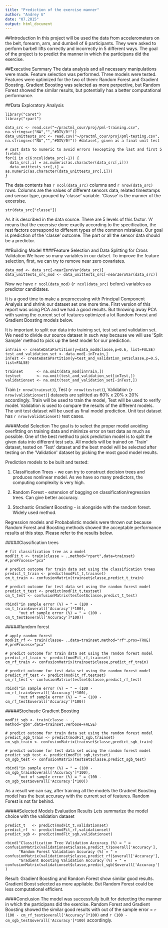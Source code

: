 ```yaml
---
title: "Prediction of the exercise manner"
author: "Andrey G"
date: "07.2015"
output: html_document
---
```


##Introduction
In this project will be used the data from accelerometers on the belt, forearm, arm, and dumbell of 6 participants. They were asked to perform barbell lifts correctly and incorrectly in 5 different ways.
The goal of the project is to predict the manner in which the participans did the exercise.

##Executive Summary
The data analysis and all necessary manipulations were made. Feature selection was performed. Three models were tested. Features were optimized for the two of them: Random Forest and Gradient Boosting. Gradient Boosting was selected as more perpective, but Random Forest showed the similar results, but potentially has a better computational performance.

##Data Exploratory Analysis
```{r, echo=FALSE, results='hold'}
library("caret")
library("rpart")
```

```{r, warning=FALSE}
data_src <- read.csv("~/practml_cour/proj/pml-training.csv", na.strings=c("NA","","#DIV/0!"))
data_unittests_src <- read.csv("~/practml_cour/proj/pml-testing.csv", na.strings=c("NA","","#DIV/0!")) #dataset, given as a final unit test 

# cast data to numeric to avoid errors (excepting the last and first 5 fields)
for(i in c(6:ncol(data_src)-1)) {
  data_src[,i] = as.numeric(as.character(data_src[,i]))
  data_unittests_src[,i] = as.numeric(as.character(data_unittests_src[,i]))
}
```
The data contents has `r ncol(data_src)` columns and `r nrow(data_src)` rows. Columns are the values of different sensors data, related timestamps and sensor type, grouped by 'classe' variable. 'Classe' is the manner of the excersise. 
```{r}
str(data_src["classe"])
```
As it is described in the data source. There are 5 levels of this factor. 'A' means that the excersise done exactly according to the specification, the rest factors correspond to different types of the common mistakes.
Our goal is prediction of the 'classe' outcome. The part or all the sensor data should be a predictor.

##Building Model
####Feature Selection and Data Splitting for Cross Validation 
We have so many variables in our datset. 
To improve the feature selection, first, we can try to remove near zero covariates.
```{r}
data_mod <- data_src[-nearZeroVar(data_src)]
data_unittests_src_mod <- data_unittests_src[-nearZeroVar(data_src)]
```
Now we have `r ncol(data_mod)` (`r ncol(data_src)` before) variables as predictor candidates.

It is a good time to make a preprocessing with Principal Component Analysis and shrink our dataset set one more time. First version of this report was using PCA and we had a good results. But throwing away PCA with saving the current set of features optimized a lot Random Forest and Gradient Boosting models below. 

It is important to split our data into training set, test set and validation set.
We need to divide our source dataset in such way because we will use 'Split Sample' method to pick up the best model for our prediction.
```{r}
inTrain <- createDataPartition(y=data_mod$classe,p=0.6, list=FALSE) 
test_and_validation_set <- data_mod[-inTrain,]
inTest <- createDataPartition(y=test_and_validation_set$classe,p=0.5, list=FALSE) 

trainset      <- na.omit(data_mod[inTrain,])
testset       <- na.omit(test_and_validation_set[inTest,])
validationset <- na.omit(test_and_validation_set[-inTest,])
```
Train (`r nrow(trainset)`), Test (`r nrow(testset)`), Validation (`r nrow(validationset)`) datasets are splitted as 60% x 20% x 20% accordingly.
Train will be used to train the model, Test will be used to verify model.
Validation is used to compare the results of the different models.
The unit test dataset will be used as final model prediction.
Unit test dataset has `r nrow(validationset)` test cases.

####Model Selection
The goal is to select the proper model avoiding overfitting on training data and minimize error on test data as much as possible.
One of the best method to pick prediction model is to split the given data into different test sets. All models will be trained on 'Train' dataset, tested on 'Test' dataset and the best model will be selected after testing on the 'Validation' dataset by picking the most good model results. 

Prediction models to be built and tested:

1. Classification Trees - we can try to construct decision trees and produces nonlinear model. As we have so many predictors, the computing complexity is very high.

2. Random Forest - extension of bagging on classification/regression trees. Can give better accuracy.

3. Stochastic Gradient Boosting - is alongside with the random forest. Widely used method.

Regression models and Probabalistic models were thrown out because Random Forest and Boosting methods showed the acceptable performance results at this step. Please refer to the results below. 

#####Classification trees
```{r}
# fit classification tree as a model
modFit_t <- train(classe ~ .,method="rpart",data=trainset) #,preProcess="pca"

# predict outcome for train data set using the classification trees
predict_t_train <- predict(modFit_t,trainset)
cm_t_train <- confusionMatrix(trainset$classe,predict_t_train)

# predict outcome for test data set using the random forest model
predict_t_test <- predict(modFit_t,testset)
cm_t_test <- confusionMatrix(testset$classe,predict_t_test)

rbind("in sample error (%) = " = (100 - cm_t_train$overall['Accuracy']*100),
      "out of sample error (%) = " = (100 - cm_t_test$overall['Accuracy']*100))
```

#####Random forest
```{r}
# apply random forest
modFit_rf <- train(classe~ .,data=trainset,method="rf",prox=TRUE) #,preProcess="pca" 

# predict outcome for train data set using the random forest model
predict_rf_train <- predict(modFit_rf,trainset)
cm_rf_train <- confusionMatrix(trainset$classe,predict_rf_train)

# predict outcome for test data set using the random forest model
predict_rf_test <- predict(modFit_rf,testset)
cm_rf_test <- confusionMatrix(testset$classe,predict_rf_test)

rbind("in sample error (%) = " = (100 - cm_rf_train$overall['Accuracy']*100),
      "out of sample error (%) = " = (100 - cm_rf_test$overall['Accuracy']*100))
```

#####Stochastic Gradient Boosting
```{r, warning=FALSE}
modFit_sgb <- train(classe ~ ., method="gbm",data=trainset,verbose=FALSE)

# predict outcome for train data set using the random forest model
predict_sgb_train <- predict(modFit_sgb,trainset)
cm_sgb_train <- confusionMatrix(trainset$classe,predict_sgb_train)

# predict outcome for test data set using the random forest model
predict_sgb_test <- predict(modFit_sgb,testset)
cm_sgb_test <- confusionMatrix(testset$classe,predict_sgb_test)

rbind("in sample error (%) = " = (100 - cm_sgb_train$overall['Accuracy']*100),
      "out of sample error (%) = " = (100 - cm_sgb_test$overall['Accuracy']*100))
```
As a result we can say, after training all the models the Gradient Boosting model has the best accuracy with the current set of features. Random Forest is not far behind.


#####Selected Models Evaluation Results
Lets summarize the model choice with the validation dataset 
```{r}
predict_t   <- predict(modFit_t,validationset)
predict_rf  <- predict(modFit_rf,validationset)
predict_sgb <- predict(modFit_sgb,validationset)

rbind("Classification Tree Validation Accuracy (%) = " = confusionMatrix(validationset$classe,predict_t)$overall['Accuracy'],
      "Random Forest Validation Accuracy (%) = " = confusionMatrix(validationset$classe,predict_rf)$overall['Accuracy'],
      "Gradient Boosting Validation Accuracy (%) = " = confusionMatrix(validationset$classe,predict_sgb)$overall['Accuracy']
)
```
Result: Gradient Boosting and Random Forest show similar good results. Gradient Boost selected as more appliable. But Random Forest could be less computational efficient.

####Conclusion
The model was successfully built for detecting the manner in which the participans did the exercise. Random Forest and Gradient Boosting showed the similar good results with out of the sample error = `r (100 - cm_rf_test$overall['Accuracy']*100)` and `r (100 - cm_sgb_test$overall['Accuracy']*100)` accordingly.
